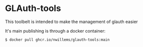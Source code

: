 # GLAuth-tools
This toolbelt is intended to make the management of glauth easier

It's main publishing is through a docker container:

```
$ docker pull ghcr.io/nwillems/glauth-tools:main
```
